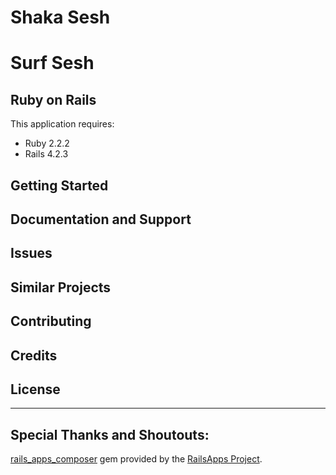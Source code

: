 Shaka Sesh
================

# Surf Sesh


Ruby on Rails
-------------

This application requires:

- Ruby 2.2.2
- Rails 4.2.3


Getting Started
---------------

Documentation and Support
-------------------------

Issues
-------------

Similar Projects
----------------

Contributing
------------

Credits
-------

License
-------


----------------------------
Special Thanks and Shoutouts:
----------------------------
 [rails_apps_composer](https://github.com/RailsApps/rails_apps_composer) gem
provided by the [RailsApps Project](http://railsapps.github.io/).
